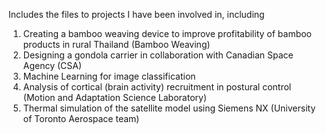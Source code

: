 Includes the files to projects I have been involved in, including
1) Creating a bamboo weaving device to improve profitability of bamboo products in rural Thailand (Bamboo Weaving)
2) Designing a gondola carrier in collaboration with Canadian Space Agency (CSA)
3) Machine Learning for image classification
4) Analysis of cortical (brain activity) recruitment in postural control (Motion and Adaptation Science Laboratory)
5) Thermal simulation of the satellite model using Siemens NX (University of Toronto Aerospace team)

